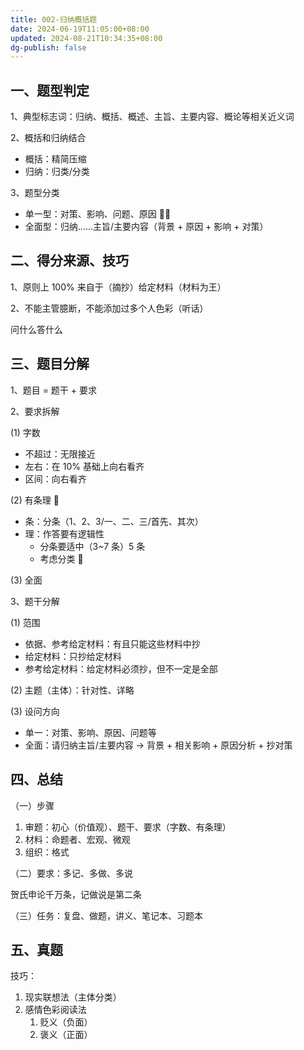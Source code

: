```yaml
---
title: 002-归纳概括题
date: 2024-06-19T11:05:00+08:00
updated: 2024-08-21T10:34:35+08:00
dg-publish: false
---
```


## 一、题型判定

1、典型标志词：归纳、概括、概述、主旨、主要内容、概论等相关近义词

2、概括和归纳结合

- 概括：精简压缩
- 归纳：归类/分类

3、题型分类

- 单一型：对策、影响、问题、原因 🌟🌟
- 全面型：归纳……主旨/主要内容（背景 + 原因 + 影响 + 对策）

## 二、得分来源、技巧

1、原则上 100% 来自于（摘抄）给定材料（材料为王）

2、不能主管臆断，不能添加过多个人色彩（听话）

问什么答什么

## 三、题目分解

1、题目 = 题干 + 要求

2、要求拆解

(1) 字数

- 不超过：无限接近
- 左右：在 10% 基础上向右看齐
- 区间：向右看齐

(2) 有条理 🌟

- 条：分条（1、2、3/一、二、三/首先、其次）
- 理：作答要有逻辑性
	- 分条要适中（3~7 条）5 条
	- 考虑分类 🌟

(3) 全面

3、题干分解

(1) 范围

- 依据、参考给定材料：有且只能这些材料中抄
- 给定材料：只抄给定材料
- 参考给定材料：给定材料必须抄，但不一定是全部

(2) 主题（主体）：针对性、详略

(3) 设问方向

- 单一：对策、影响、原因、问题等
- 全面：请归纳主旨/主要内容 → 背景 + 相关影响 + 原因分析 + 抄对策

## 四、总结

（一）步骤

1. 审题：初心（价值观）、题干、要求（字数、有条理）
2. 材料：命题者、宏观、微观
3. 组织：格式

（二）要求：多记、多做、多说

贺氏申论千万条，记做说是第二条

（三）任务：复盘、做题，讲义、笔记本、习题本

## 五、真题

技巧：

1. 现实联想法（主体分类）
2. 感情色彩阅读法
	1. 贬义（负面）
	2. 褒义（正面）
